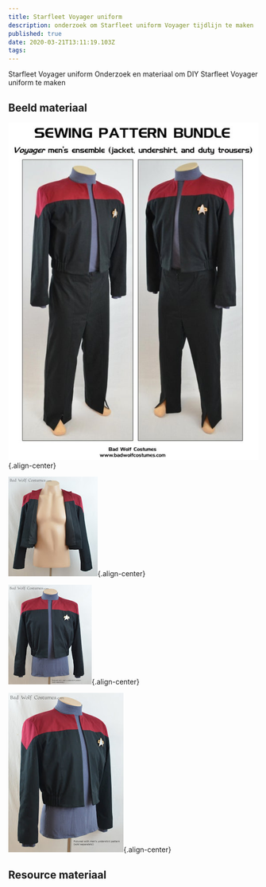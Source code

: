 ```yaml
---
title: Starfleet Voyager uniform
description: onderzoek om Starfleet uniform Voyager tijdlijn te maken
published: true
date: 2020-03-21T13:11:19.103Z
tags: 
---
```


Starfleet Voyager uniform
Onderzoek en materiaal om DIY Starfleet Voyager uniform te maken
 
## Beeld materiaal
![il_570xn.824061334_tnur.jpg](/projecten/star-trek-uniform/il_570xn.824061334_tnur.jpg){.align-center}

![voy_jacket_pattern_page_4_watermarked.jpg](/projecten/star-trek-uniform/voy_jacket_pattern_page_4_watermarked.jpg){.align-center}

![voy_jacket_pattern_page_3_watermarked.jpg](/projecten/star-trek-uniform/voy_jacket_pattern_page_3_watermarked.jpg){.align-center}

![voy_jacket_pattern_page_2_watermarked.jpg](/projecten/star-trek-uniform/voy_jacket_pattern_page_2_watermarked.jpg){.align-center}

## Resource materiaal


